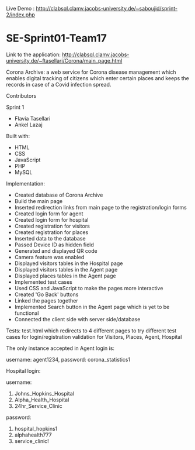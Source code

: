 Live Demo : http://clabsql.clamv.jacobs-university.de/~saboujid/sprint-2/index.php

# SE-Sprint01-Team17

Link to the application: http://clabsql.clamv.jacobs-university.de/~ftasellari/Corona/main_page.html

Corona Archive: a web service for Corona disease management which enables digital tracking of citizens which enter certain places and keeps the records in case of a 
Covid infection spread.

Contributors

Sprint 1

- Flavia Tasellari
- Ankel Lazaj

Built with:

- HTML
- CSS
- JavaScript
- PHP
- MySQL

Implementation:

- Created database of Corona Archive
- Build the main page 
- Inserted redirection links from main page to the registration/login forms
- Created login form for agent
- Created login form for hospital
- Created registration for visitors
- Created registration for places
- Inserted data to the database
- Passed Device ID as hidden field
- Generated and displayed QR code
- Camera feature was enabled
- Displayed visitors tables in the Hospital page
- Displayed visitors tables in the Agent page
- Displayed places tables in the Agent page
- Implemented test cases
- Used CSS and JavaScript to make the pages more interactive
- Created 'Go Back' buttons
- Linked the pages together
- Implemented Search button in the Agent page which is yet to be functional
- Connected the client side with server side/database

Tests: test.html which redirects to 4 different pages to try different test cases for login/registration validation for Visitors, Places, Agent, Hospital

The only instance accepted in Agent login is:

username: agent1234,
password: corona_statistics1

Hospital login:

username: 
1. Johns_Hopkins_Hospital
2. Alpha_Health_Hospital
3. 24hr_Service_Clinic

password:
1. hospital_hopkins1
2. alphahealth777
3. service_clinic!



